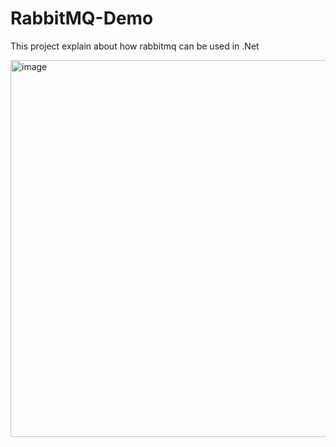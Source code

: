 # RabbitMQ-Demo
This project explain about how rabbitmq can be used in .Net


<img width="1114" height="603" alt="image" src="https://github.com/user-attachments/assets/f28025dd-3e44-4861-ba9c-32235b325418" />
